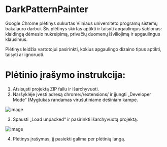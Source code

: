 # DarkPatternPainter
Google Chrome plėtinys sukurtas Vilniaus universiteto programų sistemų bakalauro darbui. Šis plėtinys skirtas aptikti ir taisyti apgaulingus šablonas: klaidingą dėmesio nukreipimą, privačių duomenų išviliojimą ir apgaulingus klausimus.

Plėtinys leidžia vartotojui pasirinkti, kokius apgaulingo dizaino tipus aptikti, taisyti ar ignoruoti.

# Plėtinio įrašymo instrukcija:

1. Atsisųsti projektą ZIP failu ir išarchyvuoti.
2. Naršyklėje įvesti adresą chrome://extensions/ ir įjungti „Developer Mode“ (Mygtukas randamas virušutiniame dešiniam kampe.

![image](https://github.com/Ugniusst/DarkPatternPainter/assets/71493945/1a8dadb6-c7a1-4183-ac45-ae1388140ce8)


3. Spausti „Load unpacked“ ir pasirinkti išarchyvuotą projektą.

![image](https://github.com/Ugniusst/DarkPatternPainter/assets/71493945/e9f7f69f-c129-4cc5-9b13-48fac99bd73a)


4. Plėtinys įrašymas, jį pasiekti galima per plėtinių langą.
